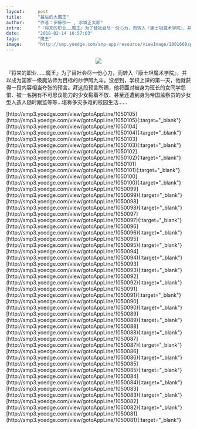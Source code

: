 ```yaml
---
layout:     post
title:      "最后的大魔王"
author:     "作者：伊藤宗一 , 水城正太郎"
intro:      "『将来的职业……魔王』为了替社会尽一份心力，而转入『康士坦魔术学院』，并以成为国家一级魔法师为目标的纱伊阿九斗。没想到，学校上课的第一天，他就获得一段内容相当夸张的预言。拜这段预言所赐，他将面对被身为班长的女同学怨恨、被一名拥有不可思议能力的少女黏着不放、甚至还遭到身为帝国监察员的少女型人造人随时跟监等等…堪称多灾多难的校园生活……"
date:       "2018-02-14 16:57:03"
tags:       "魔王"
image:      "http://smp.yoedge.com/smp-app/resource/viewImage/1001660appline.png"
---
```

<div style="text-align: center">
<p><img src="http://smp.yoedge.com/smp-app/resource/viewImage/1001660appline.png"/></p>
</div>
<p class="post-meta">
<span>『将来的职业……魔王』为了替社会尽一份心力，而转入『康士坦魔术学院』，并以成为国家一级魔法师为目标的纱伊阿九斗。没想到，学校上课的第一天，他就获得一段内容相当夸张的预言。拜这段预言所赐，他将面对被身为班长的女同学怨恨、被一名拥有不可思议能力的少女黏着不放、甚至还遭到身为帝国监察员的少女型人造人随时跟监等等…堪称多灾多难的校园生活……</span>
</p>
[http://smp3.yoedge.com/view/gotoAppLine/1050105](http://smp3.yoedge.com/view/gotoAppLine/1050105){:target="_blank"}
[http://smp3.yoedge.com/view/gotoAppLine/1050104](http://smp3.yoedge.com/view/gotoAppLine/1050104){:target="_blank"}
[http://smp3.yoedge.com/view/gotoAppLine/1050103](http://smp3.yoedge.com/view/gotoAppLine/1050103){:target="_blank"}
[http://smp3.yoedge.com/view/gotoAppLine/1050102](http://smp3.yoedge.com/view/gotoAppLine/1050102){:target="_blank"}
[http://smp3.yoedge.com/view/gotoAppLine/1050101](http://smp3.yoedge.com/view/gotoAppLine/1050101){:target="_blank"}
[http://smp3.yoedge.com/view/gotoAppLine/1050100](http://smp3.yoedge.com/view/gotoAppLine/1050100){:target="_blank"}
[http://smp3.yoedge.com/view/gotoAppLine/1050099](http://smp3.yoedge.com/view/gotoAppLine/1050099){:target="_blank"}
[http://smp3.yoedge.com/view/gotoAppLine/1050098](http://smp3.yoedge.com/view/gotoAppLine/1050098){:target="_blank"}
[http://smp3.yoedge.com/view/gotoAppLine/1050097](http://smp3.yoedge.com/view/gotoAppLine/1050097){:target="_blank"}
[http://smp3.yoedge.com/view/gotoAppLine/1050096](http://smp3.yoedge.com/view/gotoAppLine/1050096){:target="_blank"}
[http://smp3.yoedge.com/view/gotoAppLine/1050095](http://smp3.yoedge.com/view/gotoAppLine/1050095){:target="_blank"}
[http://smp3.yoedge.com/view/gotoAppLine/1050094](http://smp3.yoedge.com/view/gotoAppLine/1050094){:target="_blank"}
[http://smp3.yoedge.com/view/gotoAppLine/1050093](http://smp3.yoedge.com/view/gotoAppLine/1050093){:target="_blank"}
[http://smp3.yoedge.com/view/gotoAppLine/1050092](http://smp3.yoedge.com/view/gotoAppLine/1050092){:target="_blank"}
[http://smp3.yoedge.com/view/gotoAppLine/1050091](http://smp3.yoedge.com/view/gotoAppLine/1050091){:target="_blank"}
[http://smp3.yoedge.com/view/gotoAppLine/1050090](http://smp3.yoedge.com/view/gotoAppLine/1050090){:target="_blank"}
[http://smp3.yoedge.com/view/gotoAppLine/1050089](http://smp3.yoedge.com/view/gotoAppLine/1050089){:target="_blank"}
[http://smp3.yoedge.com/view/gotoAppLine/1050088](http://smp3.yoedge.com/view/gotoAppLine/1050088){:target="_blank"}
[http://smp3.yoedge.com/view/gotoAppLine/1050087](http://smp3.yoedge.com/view/gotoAppLine/1050087){:target="_blank"}
[http://smp3.yoedge.com/view/gotoAppLine/1050086](http://smp3.yoedge.com/view/gotoAppLine/1050086){:target="_blank"}
[http://smp3.yoedge.com/view/gotoAppLine/1050085](http://smp3.yoedge.com/view/gotoAppLine/1050085){:target="_blank"}
[http://smp3.yoedge.com/view/gotoAppLine/1050084](http://smp3.yoedge.com/view/gotoAppLine/1050084){:target="_blank"}
[http://smp3.yoedge.com/view/gotoAppLine/1050083](http://smp3.yoedge.com/view/gotoAppLine/1050083){:target="_blank"}
[http://smp3.yoedge.com/view/gotoAppLine/1050082](http://smp3.yoedge.com/view/gotoAppLine/1050082){:target="_blank"}
[http://smp3.yoedge.com/view/gotoAppLine/1050081](http://smp3.yoedge.com/view/gotoAppLine/1050081){:target="_blank"}



